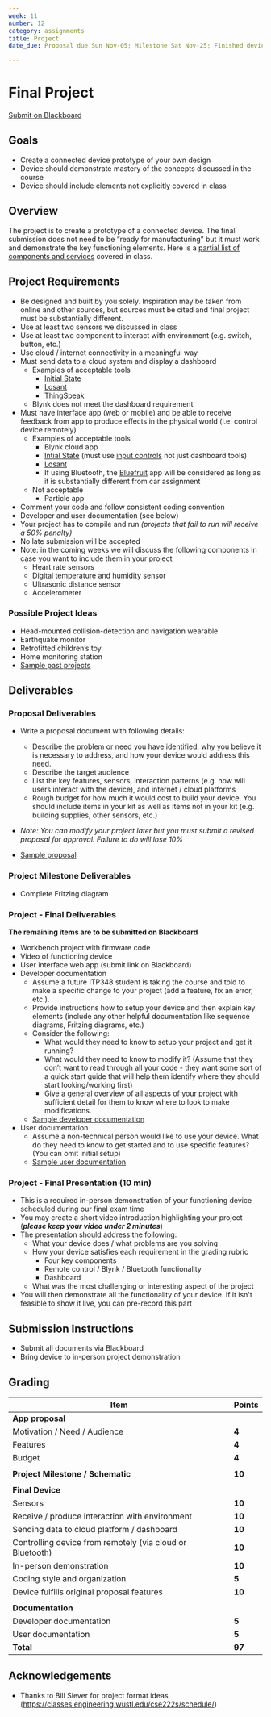 ```yaml
---
week: 11
number: 12
category: assignments
title: Project
date_due: Proposal due Sun Nov-05; Milestone Sat Nov-25; Finished device and presentation during Final Period (in person)

---
```


Final Project
=============

[Submit on Blackboard](https://blackboard.usc.edu/)

Goals
-----

-   Create a connected device prototype of your own design
-   Device should demonstrate mastery of the concepts discussed in the course
-   Device should include elements not explicitly covered in class

Overview
--------

The project is to create a prototype of a connected device. The final submission
does not need to be “ready for manufacturing” but it must work and demonstrate
the key functioning elements. Here is a [partial list of components and services](sample_components) covered in class.

## Project Requirements

* Be designed and built by you solely. Inspiration may be taken from online and other sources, but sources must be cited and final project must be substantially different.
* Use at least two sensors we discussed in class
* Use at least two component to interact with environment (e.g. switch, button, etc.)
* Use cloud / internet connectivity in a meaningful way
* Must send data to a cloud system and display a dashboard 
  * Examples of acceptable tools
    * [Initial State](https://www.initialstate.com/)
    * [Losant](https://www.losant.com/)
    * [ThingSpeak](https://thingspeak.com/)
  * Blynk does not meet the dashboard requirement
* Must have interface app (web or mobile) and be able to receive feedback from app to produce effects in the physical world (i.e. control device remotely)
  -   Examples of acceptable tools
      -   Blynk cloud app
      -   [Intial State](https://www.initialstate.com/) (must use [input controls](https://www.initialstate.com/blog/input-controls/) not just dashboard tools)
      -   [Losant](https://www.losant.com/)
      -   If using Bluetooth, the [Bluefruit](https://learn.adafruit.com/bluefruit-le-connect) app will be considered as long as it is substantially different from car assignment
  -   Not acceptable 
      -   Particle app 
* Comment your code and follow consistent coding convention
* Developer and user documentation (see below)
* Your project has to compile and run *(projects that fail to run will receive a 50% penalty)*
* No late submission will be accepted
* Note: in the coming weeks we will discuss the following components in case
  you want to include them in your project
  * Heart rate sensors
  * Digital temperature and humidity sensor
  * Ultrasonic distance sensor
  * Accelerometer

### Possible Project Ideas

* Head-mounted collision-detection and navigation wearable
* Earthquake monitor
* Retrofitted children’s toy
* Home monitoring station
* [Sample past projects](https://robparke.com/tag/itp348_projects/)

Deliverables
------------

### Proposal Deliverables

* Write a proposal document with following details:
  * Describe the problem or need you have identified, why you believe it is
    necessary to address, and how your device would address this need.
  * Describe the target audience
  * List the key features, sensors, interaction patterns (e.g. how will
    users interact with the device), and internet / cloud platforms
  * Rough budget for how much it would cost to build your device. You should
    include items in your kit as well as items not in your kit (e.g.
    building supplies, other sensors, etc.)
* *Note: You can modify your project later but you must submit a revised proposal for approval. Failure to do will lose 10%*

* [Sample proposal](https://reparke.github.io/ITP348-Physical-Computing/assignments/project/samples/project_proposal_sample.pdf)

### Project Milestone Deliverables

* Complete Fritzing diagram

### Project - Final Deliverables 

**The remaining items are to be submitted on Blackboard**

-   Workbench project with firmware code
-   Video of functioning device
-   User interface web app (submit link on Blackboard)
-   Developer documentation
    -   Assume a future ITP348 student is taking the course and told to make a
        specific change to your project (add a feature, fix an error, etc.).
    -   Provide instructions how to setup your device and then explain key
            elements (include any other helpful documentation like sequence
            diagrams, Fritzing diagrams, etc.)
    -   Consider the following:
        -   What would they need to know to setup your project and get it running?
        -   What would they need to know to modify it? (Assume that they don’t want to read through all your code - they want some sort of a quick start guide that will help them identify where they should start looking/working first)    
        -   Give a general overview of all aspects of your project with
                sufficient detail for them to know where to look to make
                modifications.
    -   [Sample developer documentation](https://reparke.github.io/ITP348-Physical-Computing/assignments/project/samples/project_developer_guide_sample.pdf)
-   User documentation
    -   Assume a non-technical person would like to use your device. What do
        they need to know to get started and to use specific features? (You can
        omit initial setup)
    -   [Sample user documentation](https://reparke.github.io/ITP348-Physical-Computing/assignments/project/samples/project_user_guide_sample.pdf)

### Project - Final Presentation (10 min)

-   This is a required in-person demonstration of your functioning device scheduled during our final exam time
-   You may create a short video introduction highlighting your project (***please keep your video under 2 minutes***)
-   The presentation should address the following:
    -   What your device does / what problems are you solving
    -   How your device satisfies each requirement in the grading rubric 
        -   Four key components
        -   Remote control / Blynk / Bluetooth functionality
        -   Dashboard
    -   What was the most challenging or interesting aspect of the project
-   You will then demonstrate all the functionality of your device. If it isn't feasible to show it live, you can pre-record this part

## Submission Instructions

* Submit all documents via Blackboard
* Bring device to in-person project demonstration

Grading
-------

| Item                                                      | Points |
| --------------------------------------------------------- | ------ |
| **App proposal**                                          |        |
| Motivation / Need / Audience                              | **4**  |
| Features                                                  | **4**  |
| Budget                                                    | **4**  |
|                                                           |        |
| **Project Milestone / Schematic**                         | **10** |
|                                                           |        |
| **Final Device**                                          |        |
| Sensors                                                   | **10** |
| Receive / produce interaction with environment            | **10** |
| Sending data to cloud platform / dashboard                | **10** |
| Controlling device from remotely (via cloud or Bluetooth) | **10** |
| In-person demonstration                                   | **10** |
| Coding style and organization                             | **5**  |
| Device fulfills original proposal features                | **10** |
|                                                           |        |
| **Documentation**                                         |        |
| Developer documentation                                   | **5**  |
| User documentation                                        | **5**  |
| **Total**                                                 | **97** |

## Acknowledgements

-   Thanks to Bill Siever for project format ideas
    (<https://classes.engineering.wustl.edu/cse222s/schedule/>)
